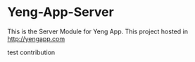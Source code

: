 # Yeng-App-Server
This is the Server Module for Yeng App.
This project hosted in http://yengapp.com

 test contribution 

